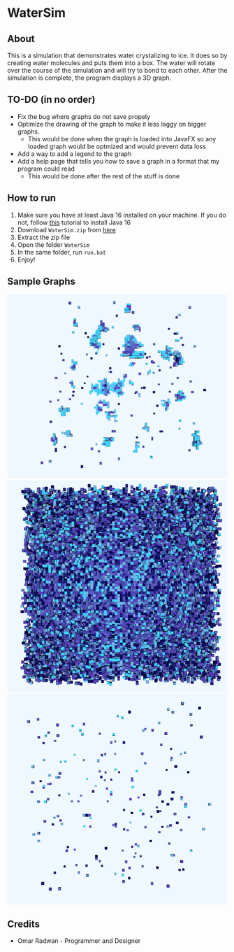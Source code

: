 # WaterSim
## About
This is a simulation that demonstrates water crystalizing to ice. It does so by creating water molecules and puts them into a box. The water will rotate over the course of the simulation and will try to bond to each other. After the simulation is complete, the program displays a 3D graph.
## TO-DO (in no order)
- Fix the bug where graphs do not save propely
- Optimize the drawing of the graph to make it less laggy on bigger graphs.
  - This would be done when the graph is loaded into JavaFX so any loaded graph would be optmized and would prevent data loss
- Add a way to add a legend to the graph
- Add a help page that tells you how to save a graph in a format that my program could read
  - This would be done after the rest of the stuff is done
## How to run
1. Make sure you have at least Java 16 installed on your machine. If you do not, follow [this](https://studyopedia.com/java/install-java-jdk-16-windows-10/) tutorial to install Java 16
0. Download ```WaterSim.zip``` from [here](https://github.com/omarr321/WaterSim/releases/2.0.0)
0. Extract the zip file
0. Open the folder ```WaterSim```
0. In the same folder, run ```run.bat```
0. Enjoy!
## Sample Graphs
![Sample Graph 1](https://github.com/omarr321/WaterSim/blob/master/images/graph_one.png)
![Sample Graph 2](https://github.com/omarr321/WaterSim/blob/master/images/graph_two.png)
![Sample Graph 3](https://github.com/omarr321/WaterSim/blob/master/images/graph_three.png)
## Credits
* Omar Radwan - Programmer and Designer
